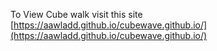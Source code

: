 To View Cube walk visit this site [https://aawladd.github.io/cubewave.github.io/](https://aawladd.github.io/cubewave.github.io/)
